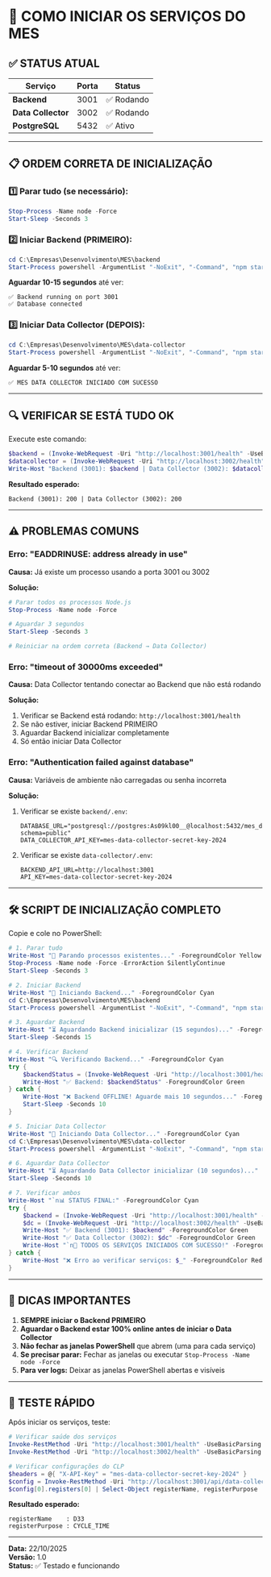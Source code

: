 # 🚀 COMO INICIAR OS SERVIÇOS DO MES

## ✅ STATUS ATUAL

| Serviço | Porta | Status |
|---------|-------|--------|
| **Backend** | 3001 | ✅ Rodando |
| **Data Collector** | 3002 | ✅ Rodando |
| **PostgreSQL** | 5432 | ✅ Ativo |

---

## 📋 ORDEM CORRETA DE INICIALIZAÇÃO

### **1️⃣ Parar tudo (se necessário):**

```powershell
Stop-Process -Name node -Force
Start-Sleep -Seconds 3
```

### **2️⃣ Iniciar Backend (PRIMEIRO):**

```powershell
cd C:\Empresas\Desenvolvimento\MES\backend
Start-Process powershell -ArgumentList "-NoExit", "-Command", "npm start" -WindowStyle Normal
```

**Aguardar 10-15 segundos** até ver:
```
✅ Backend running on port 3001
✅ Database connected
```

### **3️⃣ Iniciar Data Collector (DEPOIS):**

```powershell
cd C:\Empresas\Desenvolvimento\MES\data-collector
Start-Process powershell -ArgumentList "-NoExit", "-Command", "npm start" -WindowStyle Normal
```

**Aguardar 5-10 segundos** até ver:
```
✅ MES DATA COLLECTOR INICIADO COM SUCESSO
```

---

## 🔍 VERIFICAR SE ESTÁ TUDO OK

Execute este comando:

```powershell
$backend = (Invoke-WebRequest -Uri "http://localhost:3001/health" -UseBasicParsing).StatusCode
$datacollector = (Invoke-WebRequest -Uri "http://localhost:3002/health" -UseBasicParsing).StatusCode
Write-Host "Backend (3001): $backend | Data Collector (3002): $datacollector"
```

**Resultado esperado:**
```
Backend (3001): 200 | Data Collector (3002): 200
```

---

## ⚠️ PROBLEMAS COMUNS

### **Erro: "EADDRINUSE: address already in use"**

**Causa:** Já existe um processo usando a porta 3001 ou 3002

**Solução:**
```powershell
# Parar todos os processos Node.js
Stop-Process -Name node -Force

# Aguardar 3 segundos
Start-Sleep -Seconds 3

# Reiniciar na ordem correta (Backend → Data Collector)
```

### **Erro: "timeout of 30000ms exceeded"**

**Causa:** Data Collector tentando conectar ao Backend que não está rodando

**Solução:**
1. Verificar se Backend está rodando: `http://localhost:3001/health`
2. Se não estiver, iniciar Backend PRIMEIRO
3. Aguardar Backend inicializar completamente
4. Só então iniciar Data Collector

### **Erro: "Authentication failed against database"**

**Causa:** Variáveis de ambiente não carregadas ou senha incorreta

**Solução:**
1. Verificar se existe `backend/.env`:
   ```
   DATABASE_URL="postgresql://postgres:As09kl00__@localhost:5432/mes_db?schema=public"
   DATA_COLLECTOR_API_KEY=mes-data-collector-secret-key-2024
   ```
2. Verificar se existe `data-collector/.env`:
   ```
   BACKEND_API_URL=http://localhost:3001
   API_KEY=mes-data-collector-secret-key-2024
   ```

---

## 🛠️ SCRIPT DE INICIALIZAÇÃO COMPLETO

Copie e cole no PowerShell:

```powershell
# 1. Parar tudo
Write-Host "🛑 Parando processos existentes..." -ForegroundColor Yellow
Stop-Process -Name node -Force -ErrorAction SilentlyContinue
Start-Sleep -Seconds 3

# 2. Iniciar Backend
Write-Host "🚀 Iniciando Backend..." -ForegroundColor Cyan
cd C:\Empresas\Desenvolvimento\MES\backend
Start-Process powershell -ArgumentList "-NoExit", "-Command", "npm start" -WindowStyle Normal

# 3. Aguardar Backend
Write-Host "⏳ Aguardando Backend inicializar (15 segundos)..." -ForegroundColor Yellow
Start-Sleep -Seconds 15

# 4. Verificar Backend
Write-Host "🔍 Verificando Backend..." -ForegroundColor Cyan
try {
    $backendStatus = (Invoke-WebRequest -Uri "http://localhost:3001/health" -UseBasicParsing).StatusCode
    Write-Host "✅ Backend: $backendStatus" -ForegroundColor Green
} catch {
    Write-Host "❌ Backend OFFLINE! Aguarde mais 10 segundos..." -ForegroundColor Red
    Start-Sleep -Seconds 10
}

# 5. Iniciar Data Collector
Write-Host "🚀 Iniciando Data Collector..." -ForegroundColor Cyan
cd C:\Empresas\Desenvolvimento\MES\data-collector
Start-Process powershell -ArgumentList "-NoExit", "-Command", "npm start" -WindowStyle Normal

# 6. Aguardar Data Collector
Write-Host "⏳ Aguardando Data Collector inicializar (10 segundos)..." -ForegroundColor Yellow
Start-Sleep -Seconds 10

# 7. Verificar ambos
Write-Host "`n📊 STATUS FINAL:" -ForegroundColor Cyan
try {
    $backend = (Invoke-WebRequest -Uri "http://localhost:3001/health" -UseBasicParsing).StatusCode
    $dc = (Invoke-WebRequest -Uri "http://localhost:3002/health" -UseBasicParsing).StatusCode
    Write-Host "✅ Backend (3001): $backend" -ForegroundColor Green
    Write-Host "✅ Data Collector (3002): $dc" -ForegroundColor Green
    Write-Host "`n🎉 TODOS OS SERVIÇOS INICIADOS COM SUCESSO!" -ForegroundColor Green
} catch {
    Write-Host "❌ Erro ao verificar serviços: $_" -ForegroundColor Red
}
```

---

## 📌 DICAS IMPORTANTES

1. **SEMPRE iniciar o Backend PRIMEIRO**
2. **Aguardar o Backend estar 100% online antes de iniciar o Data Collector**
3. **Não fechar as janelas PowerShell** que abrem (uma para cada serviço)
4. **Se precisar parar:** Fechar as janelas ou executar `Stop-Process -Name node -Force`
5. **Para ver logs:** Deixar as janelas PowerShell abertas e visíveis

---

## 🎯 TESTE RÁPIDO

Após iniciar os serviços, teste:

```powershell
# Verificar saúde dos serviços
Invoke-RestMethod -Uri "http://localhost:3001/health" -UseBasicParsing
Invoke-RestMethod -Uri "http://localhost:3002/health" -UseBasicParsing

# Verificar configurações do CLP
$headers = @{ "X-API-Key" = "mes-data-collector-secret-key-2024" }
$config = Invoke-RestMethod -Uri "http://localhost:3001/api/data-collector/plc-configs" -Headers $headers
$config[0].registers[0] | Select-Object registerName, registerPurpose
```

**Resultado esperado:**
```
registerName    : D33
registerPurpose : CYCLE_TIME
```

---

**Data:** 22/10/2025  
**Versão:** 1.0  
**Status:** ✅ Testado e funcionando

